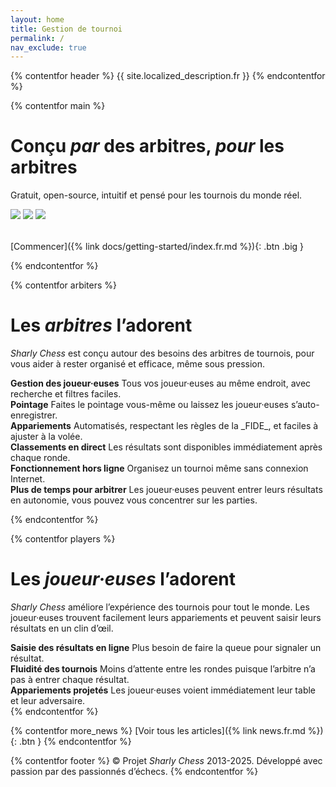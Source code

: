 ```yaml
---
layout: home
title: Gestion de tournoi
permalink: /
nav_exclude: true
---
```


{% contentfor header %}
{{ site.localized_description.fr }}
{% endcontentfor %}

{% contentfor main %}
# Conçu _par_ des arbitres, _pour_ les arbitres
Gratuit, open-source, intuitif et pensé pour les tournois du monde réel.

<div class="carousel" style="margin-bottom: 2rem">
  <img src="/assets/images/pairings.png">
  <img src="/assets/images/screen.png">
  <img src="/assets/images/result-modal-fr.png">
</div>

[Commencer]({% link docs/getting-started/index.fr.md %}){: .btn .big }

{% endcontentfor %}

{% contentfor arbiters %}
# Les _arbitres_ l’adorent
_Sharly Chess_ est conçu autour des besoins des arbitres de tournois, pour vous aider à rester organisé et efficace, même sous pression.

<div class="features-inline">
  <div class="feature-box">
    <strong>Gestion des joueur·euses</strong>
    Tous vos joueur·euses au même endroit, avec recherche et filtres faciles.
  </div>
  <div class="feature-box">
    <strong>Pointage</strong>
    Faites le pointage vous-même ou laissez les joueur·euses s’auto-enregistrer.
  </div>
  <div class="feature-box">
    <strong>Appariements</strong>
    Automatisés, respectant les règles de la _FIDE_, et faciles à ajuster à la volée.
  </div>
  <div class="feature-box">
    <strong>Classements en direct</strong>
    Les résultats sont disponibles immédiatement après chaque ronde.
  </div>
  <div class="feature-box">
    <strong>Fonctionnement hors ligne</strong>
    Organisez un tournoi même sans connexion Internet.
  </div>
  <div class="feature-box">
    <strong>Plus de temps pour arbitrer</strong>
    Les joueur·euses peuvent entrer leurs résultats en autonomie, vous pouvez vous concentrer sur les parties.
  </div>
</div>

{% endcontentfor %}

{% contentfor players %}
# Les _joueur·euses_ l’adorent
_Sharly Chess_ améliore l’expérience des tournois pour tout le monde.
Les joueur·euses trouvent facilement leurs appariements et peuvent saisir leurs résultats en un clin d’œil.

<div class="features-inline">
  <div class="feature-box">
    <strong>Saisie des résultats en ligne</strong>
    Plus besoin de faire la queue pour signaler un résultat.
  </div>
  <div class="feature-box">
    <strong>Fluidité des tournois</strong>
    Moins d’attente entre les rondes puisque l’arbitre n’a pas à entrer chaque résultat.
  </div>
  <div class="feature-box">
    <strong>Appariements projetés</strong>
    Les joueur·euses voient immédiatement leur table et leur adversaire.
  </div>
</div>
{% endcontentfor %}

{% contentfor more_news %}
[Voir tous les articles]({% link news.fr.md %}){: .btn }
{% endcontentfor %}

{% contentfor footer %}
&copy; Projet _Sharly Chess_ 2013-2025. Développé avec passion par des passionnés d’échecs.
{% endcontentfor %}
